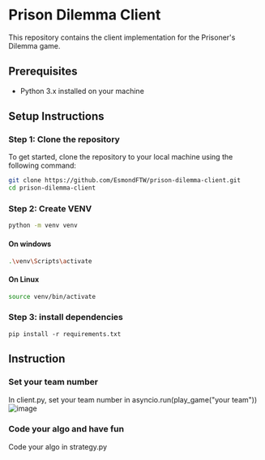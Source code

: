 # Prison Dilemma Client

This repository contains the client implementation for the Prisoner's Dilemma game.

## Prerequisites

- Python 3.x installed on your machine

## Setup Instructions

### Step 1: Clone the repository

To get started, clone the repository to your local machine using the following command:

```bash
git clone https://github.com/EsmondFTW/prison-dilemma-client.git
cd prison-dilemma-client
```

### Step 2: Create VENV

```bash
python -m venv venv
```
#### On windows
```bash
.\venv\Scripts\activate
```
#### On Linux
```bash
source venv/bin/activate
```

### Step 3: install dependencies

```
pip install -r requirements.txt
```

## Instruction
### Set your team number
In client.py, set your team number in asyncio.run(play_game("your team"))
![image](https://github.com/user-attachments/assets/d8dac539-a037-4424-b989-aa71567c1d95)

### Code your algo and have fun
Code your algo in strategy.py


